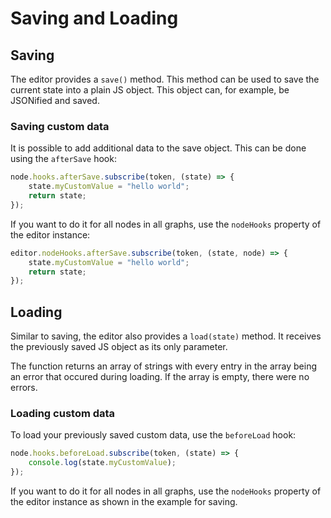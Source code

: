 <script setup>
import ApiLink from "../components/ApiLink.vue";
</script>

# Saving and Loading

## Saving

The editor provides a <code><ApiLink type="classes" module="@starker-xp/baklavajs-core" name="Editor" hash="save-1">save()</ApiLink></code> method.
This method can be used to save the current state into a plain JS object. This object can, for example, be JSONified and saved.

### Saving custom data

It is possible to add additional data to the save object. This can be done using the `afterSave` hook:

```ts
node.hooks.afterSave.subscribe(token, (state) => {
    state.myCustomValue = "hello world";
    return state;
});
```

If you want to do it for all nodes in all graphs, use the `nodeHooks` property of the editor instance:

```ts
editor.nodeHooks.afterSave.subscribe(token, (state, node) => {
    state.myCustomValue = "hello world";
    return state;
});
```

## Loading

Similar to saving, the editor also provides a <code><ApiLink type="classes" module="@starker-xp/baklavajs-core" name="Editor" hash="load-1">load(state)</ApiLink></code> method.
It receives the previously saved JS object as its only parameter.

The function returns an array of strings with every entry in the array being an error that occured during loading. If the array is empty, there were no errors.

### Loading custom data

To load your previously saved custom data, use the `beforeLoad` hook:

```ts
node.hooks.beforeLoad.subscribe(token, (state) => {
    console.log(state.myCustomValue);
});
```

If you want to do it for all nodes in all graphs, use the `nodeHooks` property of the editor instance as shown in the example for saving.
